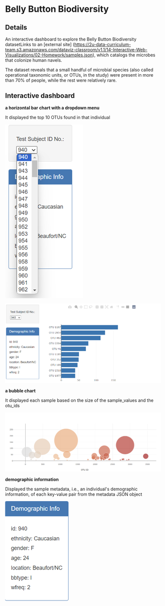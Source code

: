 # Belly Button Biodiversity

## Details
An interactive dashboard to explore the Belly Button Biodiversity datasetLinks to an [external site] (https://2u-data-curriculum-team.s3.amazonaws.com/dataviz-classroom/v1.1/14-Interactive-Web-Visualizations/02-Homework/samples.json), which catalogs the microbes that colonize human navels.

The dataset reveals that a small handful of microbial species (also called operational taxonomic units, or OTUs, in the study) were present in more than 70% of people, while the rest were relatively rare.


## Interactive dashboard

**a horizontal bar chart with a dropdown menu**

It displayed the top 10 OTUs found in that individual

![Alt text](image-1.png)


![Alt text](image-2.png)


**a bubble chart**

It displayed each sample based on the size of the sample_values and the otu_ids

![Alt text](image-3.png)

**demographic information**

Displayed the sample metadata, i.e., an individual's demographic information, of each key-value pair from the metadata JSON object 

![Alt text](image-4.png)



